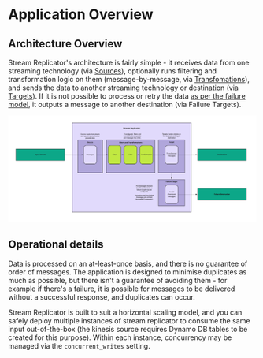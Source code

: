 # Application Overview

## Architecture Overview

Stream Replicator's architecture is fairly simple - it receives data from one streaming technology (via [Sources](./sources.md)), optionally runs filtering and transformation logic on them (message-by-message, via [Transfomations](./transformations.md)), and sends the data to another streaming technology or destination (via [Targets](./targets.md)). If it is not possible to process or retry the data [as per the failure model](./failure-model.md), it outputs a message to another destination (via Failure Targets).

![draft_architecture](/docs/pipeline-components-and-applications/stream-replicator/assets/draft_sr_architecture.jpg)

## Operational details

Data is processed on an at-least-once basis, and there is no guarantee of order of messages. The application is designed to minimise duplicates as much as possible, but there isn't a guarantee of avoiding them - for example if there's a failure, it is possible for messages to be delivered without a successful response, and duplicates can occur. 

Stream Replicator is built to suit a horizontal scaling model, and you can safely deploy multiple instances of stream replicator to consume the same input out-of-the-box (the kinesis source requires Dynamo DB tables to be created for this purpose). Within each instance, concurrency may be managed via the `concurrent_writes` setting.